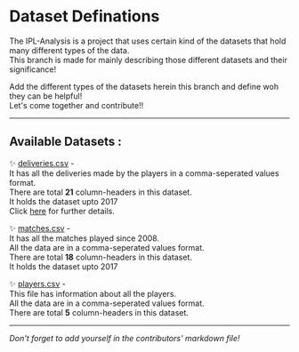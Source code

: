 # Dataset Definations

The IPL-Analysis is a project that uses certain kind of the datasets that hold many different types of the data.  
This branch is made for mainly describing those different datasets and their significance!
 
Add the different types of the datasets herein this branch and define woh they can be helpful!  
Let's come together and contribute!! 
  
  
---


## Available Datasets :

✨ [deliveries.csv]( https://github.com/Team-thedatatribune/IPL-Analysis/blob/dataset-defination/Datasets/deliveries.csv) -   
 It has all the deliveries made by the players in a comma-seperated values format.  
 There are total **21** column-headers in this dataset.  
 It holds the dataset upto 2017  
 Click [here](./deliveries.md) for further details.  


✨ [matches.csv]( https://github.com/Team-thedatatribune/IPL-Analysis/blob/dataset-defination/Datasets/matches.csv) -   
 It has all the matches played since 2008.  
 All the data are in a comma-seperated values format.  
 There are total **18** column-headers in this dataset.  
 It holds the dataset upto 2017   


✨ [players.csv]( https://github.com/Team-thedatatribune/IPL-Analysis/blob/dataset-defination/Datasets/players.csv) -   
 This file has information about all the players.  
 All the data are in a comma-seperated values format.  
 There are total **5** column-headers in this dataset.  

---
  
_Don't forget to add yourself in the contributors' markdown file!_
